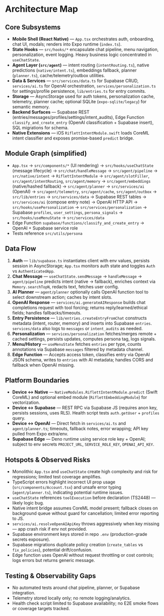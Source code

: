 # Architecture Map

## Core Subsystems
- **Mobile Shell (React Native)** — `App.tsx` orchestrates auth, onboarding, chat UI, modals; renders into Expo runtime (`index.ts`).
- **State Hooks** — `src/hooks/*` encapsulate chat pipeline, menu navigation, personalization, event logging. Heavy business logic concentrated in `useChatState`.
- **Agent Layer (`src/agent`)** — intent routing (`intentRouting.ts`), native predictions (`native/intent.ts`), embeddings fallback, planner (`planner.ts`), cache/telemetry/outbox utilities.
- **Data & Services** — `src/services/data.ts` for Supabase CRUD, `services/ai.ts` for OpenAI orchestration, `services/personalization.ts` for settings/profile persistence, `lib/entries.ts` for entry commits.
- **Storage** — AsyncStorage used for auth tokens, personalization cache, telemetry, planner cache; optional SQLite (`expo-sqlite/legacy`) for semantic memory.
- **Backend Surfaces** — Supabase REST (entries/messages/profiles/settings/intent_audits), Edge Function `classify_and_create_entry` (OpenAI classification + Supabase insert), SQL migrations for schema.
- **Native Extensions** — iOS `RiflettIntentModule.swift` loads CoreML intent classifier and exposes promise-based `predict` bridge.

## Module Graph (simplified)
- `App.tsx`
  → `src/components/*` (UI rendering)
  → `src/hooks/useChatState` (message lifecycle)
    → `src/chat/handleMessage`
      → `src/agent/pipeline`
        → `src/native/intent` → `RiflettIntentModule`
        → `src/agent/slotFiller`, `src/agent/intentRouting`, `src/agent/memory`
          → `src/agent/embeddings` (native/hashed fallback)
        → `src/agent/planner` → `src/services/ai` (OpenAI)
        → `src/agent/telemetry`, `src/agent/cache`, `src/agent/outbox`
    → `src/lib/entries` → `src/services/data` → Supabase REST tables
    → `src/services/ai` (compose entry note) → OpenAI HTTP API
  → `src/hooks/usePersonalization` → `src/services/personalization` → Supabase `profiles`, `user_settings`, `persona_signals`
  → `src/hooks/useMenuState` → `src/services/data`
- Edge Function `supabase/functions/classify_and_create_entry` → OpenAI + Supabase service role
- Tests reference `src/utils/persona`

## Data Flow
1. **Auth** — `lib/supabase.ts` instantiates client with env values, persists session in AsyncStorage; `App.tsx` monitors auth state and toggles `Auth` vs `AuthenticatedApp`.
2. **Chat Message** — `useChatState.sendMessage` → `handleMessage` → `agent/pipeline` predicts intent (native -> fallback), enriches context via `Memory.searchTopN`, redacts text, fetches user config.
3. **AI Planner** — `agent/planner` optionally calls OpenAI function tool to select downstream action; caches by intent slots.
4. **OpenAI Response** — `services/ai.generateAIResponse` builds chat completions request with tool forcing; returns reply/learned/ethical fields; handles fallbacks/timeouts.
5. **Entry Persistence** — `lib/entries.createEntryFromChat` constructs metadata (intent, router, memory) and inserts into Supabase `entries`. `services/data` also logs to `messages` or `intent_audits` as needed.
6. **Personalization** — `services/personalization` fetches/merges remote + cached settings, persists updates, computes persona tag, logs signals.
7. **Menu/History** — `useMenuState` fetches `entries` per type, counts annotations via Supabase `messages` filtered by metadata channel.
8. **Edge Function** — Accepts access token, classifies entry via OpenAI JSON schema, writes to `entries` with AI metadata; handles CORS and fallback when OpenAI missing.

## Platform Boundaries
- **Device ↔ Native** — `NativeModules.RiflettIntentModule.predict` (Swift CoreML) and optional embed module (`RiflettEmbeddingModule`) for vectorization.
- **Device ↔ Supabase** — REST RPC via Supabase JS (requires anon key, persists sessions, uses RLS). Health script tests `auth.getUser` + `profiles` query.
- **Device ↔ OpenAI** — Direct fetch in `services/ai.ts` and `agent/planner.ts`; timeouts, fallback notes, error wrapping; API key pulled from Expo extra/env.
- **Supabase Edge** — Deno runtime using service role key + OpenAI; subject to env secrets `PROJECT_URL`, `SERVICE_ROLE_KEY`, `OPENAI_API_KEY`.

## Hotspots & Observed Risks
- Monolithic `App.tsx` and `useChatState` create high complexity and risk for regressions; limited test coverage amplifies.
- TypeScript errors highlight incorrect UI prop usage (`src/components/Account.tsx`) and unsafe error typing (`agent/planner.ts`), indicating potential runtime issues.
- `useChatState` references `toolExecution` before declaration (TS2448) — likely logic bug.
- Native intent bridge assumes CoreML model present; fallback closes on background queue without guard for cancellation; limited error reporting to JS.
- `services/ai.resolveOpenAIApiKey` throws aggressively when key missing — app crash risk if env not provided.
- Supabase environment keys stored in repo `.env` (production-grade secrets exposure).
- Supabase migrations duplicate policy creation (`create_tables` vs `fix_policies`), potential drift/confusion.
- Edge function uses OpenAI without request throttling or cost controls; logs errors but returns generic message.

## Testing & Observability Gaps
- No automated tests around chat pipeline, planner, or Supabase integration.
- Telemetry stored locally only; no remote logging/analytics.
- Health check script limited to Supabase availability; no E2E smoke flows or coverage targets tracked.
